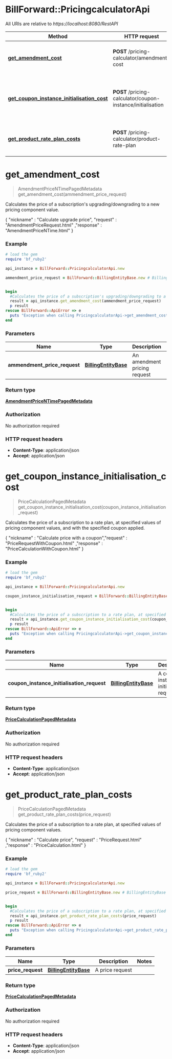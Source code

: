 # BillForward::PricingcalculatorApi

All URIs are relative to *https://localhost:8080/RestAPI*

Method | HTTP request | Description
------------- | ------------- | -------------
[**get_amendment_cost**](PricingcalculatorApi.md#get_amendment_cost) | **POST** /pricing-calculator/amendment-cost | Calculates the price of a subscription&#39;s upgrading/downgrading to a new pricing component value.
[**get_coupon_instance_initialisation_cost**](PricingcalculatorApi.md#get_coupon_instance_initialisation_cost) | **POST** /pricing-calculator/coupon-instance/initialisation | Calculates the price of a subscription to a rate plan, at specified values of pricing component values, and with the specified coupon applied.
[**get_product_rate_plan_costs**](PricingcalculatorApi.md#get_product_rate_plan_costs) | **POST** /pricing-calculator/product-rate-plan | Calculates the price of a subscription to a rate plan, at specified values of pricing component values.


# **get_amendment_cost**
> AmendmentPriceNTimePagedMetadata get_amendment_cost(ammendment_price_request)

Calculates the price of a subscription's upgrading/downgrading to a new pricing component value.

{ \"nickname\" : \"Calculate upgrade price\", \"request\" : \"AmendmentPriceRequest.html\" ,\"response\" : \"AmendmentPriceNTime.html\" }

### Example
```ruby
# load the gem
require 'bf_ruby2'

api_instance = BillForward::PricingcalculatorApi.new

ammendment_price_request = BillForward::BillingEntityBase.new # BillingEntityBase | An amendment pricing request


begin
  #Calculates the price of a subscription's upgrading/downgrading to a new pricing component value.
  result = api_instance.get_amendment_cost(ammendment_price_request)
  p result
rescue BillForward::ApiError => e
  puts "Exception when calling PricingcalculatorApi->get_amendment_cost: #{e}"
end
```

### Parameters

Name | Type | Description  | Notes
------------- | ------------- | ------------- | -------------
 **ammendment_price_request** | [**BillingEntityBase**](BillingEntityBase.md)| An amendment pricing request | 

### Return type

[**AmendmentPriceNTimePagedMetadata**](AmendmentPriceNTimePagedMetadata.md)

### Authorization

No authorization required

### HTTP request headers

 - **Content-Type**: application/json
 - **Accept**: application/json



# **get_coupon_instance_initialisation_cost**
> PriceCalculationPagedMetadata get_coupon_instance_initialisation_cost(coupon_instance_initialisation_request)

Calculates the price of a subscription to a rate plan, at specified values of pricing component values, and with the specified coupon applied.

{ \"nickname\" : \"Calculate price with a coupon\",\"request\" : \"PriceRequestWithCoupon.html\" ,\"response\" : \"PriceCalculationWithCoupon.html\" }

### Example
```ruby
# load the gem
require 'bf_ruby2'

api_instance = BillForward::PricingcalculatorApi.new

coupon_instance_initialisation_request = BillForward::BillingEntityBase.new # BillingEntityBase | A coupon instance initialisation request


begin
  #Calculates the price of a subscription to a rate plan, at specified values of pricing component values, and with the specified coupon applied.
  result = api_instance.get_coupon_instance_initialisation_cost(coupon_instance_initialisation_request)
  p result
rescue BillForward::ApiError => e
  puts "Exception when calling PricingcalculatorApi->get_coupon_instance_initialisation_cost: #{e}"
end
```

### Parameters

Name | Type | Description  | Notes
------------- | ------------- | ------------- | -------------
 **coupon_instance_initialisation_request** | [**BillingEntityBase**](BillingEntityBase.md)| A coupon instance initialisation request | 

### Return type

[**PriceCalculationPagedMetadata**](PriceCalculationPagedMetadata.md)

### Authorization

No authorization required

### HTTP request headers

 - **Content-Type**: application/json
 - **Accept**: application/json



# **get_product_rate_plan_costs**
> PriceCalculationPagedMetadata get_product_rate_plan_costs(price_request)

Calculates the price of a subscription to a rate plan, at specified values of pricing component values.

{ \"nickname\" : \"Calculate price\", \"request\" : \"PriceRequest.html\" ,\"response\" : \"PriceCalculation.html\" }

### Example
```ruby
# load the gem
require 'bf_ruby2'

api_instance = BillForward::PricingcalculatorApi.new

price_request = BillForward::BillingEntityBase.new # BillingEntityBase | A price request


begin
  #Calculates the price of a subscription to a rate plan, at specified values of pricing component values.
  result = api_instance.get_product_rate_plan_costs(price_request)
  p result
rescue BillForward::ApiError => e
  puts "Exception when calling PricingcalculatorApi->get_product_rate_plan_costs: #{e}"
end
```

### Parameters

Name | Type | Description  | Notes
------------- | ------------- | ------------- | -------------
 **price_request** | [**BillingEntityBase**](BillingEntityBase.md)| A price request | 

### Return type

[**PriceCalculationPagedMetadata**](PriceCalculationPagedMetadata.md)

### Authorization

No authorization required

### HTTP request headers

 - **Content-Type**: application/json
 - **Accept**: application/json



